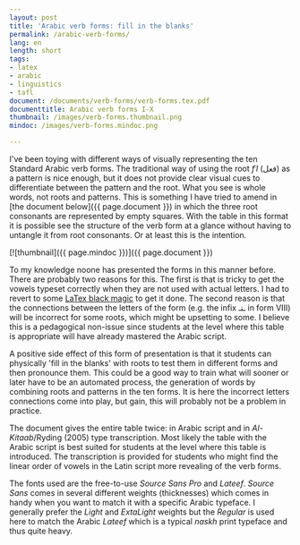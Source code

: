 ```yaml
---
layout: post
title: 'Arabic verb forms: fill in the blanks'
permalink: /arabic-verb-forms/
lang: en
length: short
tags: 
- latex
- arabic
- linguistics
- tafl
document: /documents/verb-forms/verb-forms.tex.pdf
documenttitle: Arabic verb forms I-X
thumbnail: /images/verb-forms.thumbnail.png
mindoc: /images/verb-forms.mindoc.png

---
```


I've been toying with different ways of visually representing the ten Standard Arabic verb forms. The traditional way of using the root *fʿl* (فعل) as a pattern is nice enough, but it does not provide clear visual cues to differentiate between the pattern and the root. What you see is whole words, not roots and patterns. This is something I have tried to amend in [the document below]({{ page.document }}) in which the three root consonants are represented by empty squares. With the table in this format it is possible see the structure of the verb form at a glance without having to untangle it from root consonants. Or at least this is the intention. 

[![thumbnail]({{ page.mindoc }})]({{ page.document }})

To my knowledge noone has presented the forms in this manner before. There are probably two reasons for this. The first is that is tricky to get the vowels typeset correctly when they are not used with actual letters. I had to revert to some [LaTex black magic](/documents/verb-forms/verb-forms.tex) to get it done. The second reason is that the connections between the letters of the form (e.g. the infix ـتـ in form VIII) will be incorrect for some roots, which might be upsetting to some. I believe this is a pedagogical non-issue since students at the level where this table is appropriate will have already mastered the Arabic script. 

A positive side effect of this form of presentation is that it students can physically 'fill in the blanks' with roots to test them in different forms and then pronounce them. This could be a good way to train what will sooner or later have to be an automated process, the generation of words by combining roots and patterns in the ten forms. It is here the incorrect letters connections come into play, but gain, this will probably not be a problem in practice.

The document gives the entire table twice: in Arabic script and in *Al-Kitaab*/Ryding (2005) type transcription. Most likely the table with the Arabic script is best suited for students at the level where this table is introduced. The transcription is provided for students who might find the linear order of vowels in the Latin script more revealing of the verb forms. 

The fonts used are the free-to-use *Source Sans Pro* and *Lateef*. *Source Sans* comes in several different weights (thicknesses) which comes in handy when you want to match it with a specific Arabic typeface. I generally prefer the *Light* and *ExtaLight* weights but the *Regular* is used here to match the Arabic *Lateef* which is a typical *naskh* print typeface and thus quite heavy.








